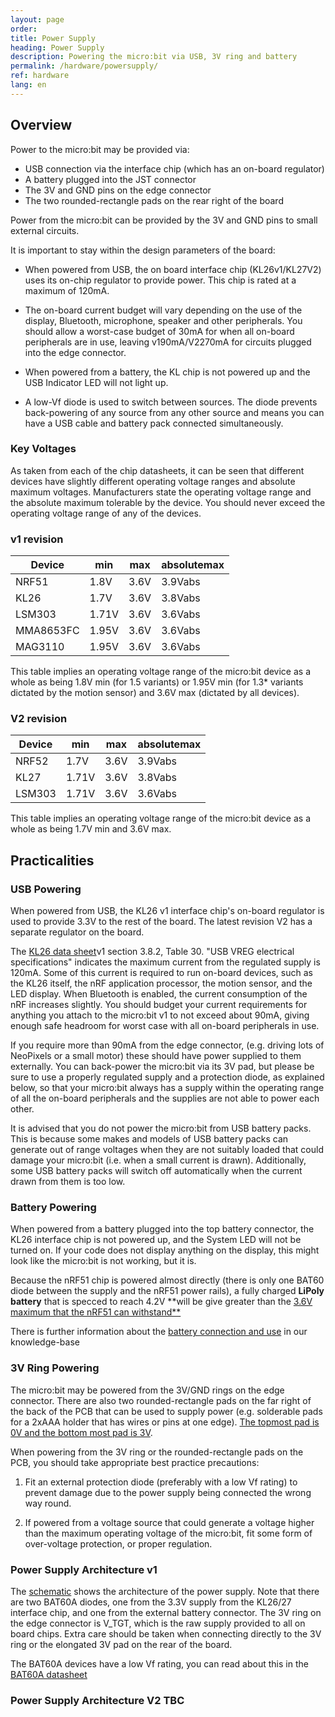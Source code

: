 ```yaml
---
layout: page
order:
title: Power Supply
heading: Power Supply
description: Powering the micro:bit via USB, 3V ring and battery
permalink: /hardware/powersupply/
ref: hardware
lang: en
---
```



## Overview

Power to the micro:bit may be provided via:

- USB connection via the interface chip (which has an on-board regulator)
- A battery plugged into the JST connector
- The 3V and GND pins on the edge connector
- The two rounded-rectangle pads on the rear right of the board

Power from the micro:bit can be provided by the 3V and GND pins to small external circuits.

It is important to stay within the design parameters of the board:

* When powered from USB, the on board interface chip (KL26<span class="v1">v1</span>/KL27<span class="v2">V2</span>) uses its on-chip regulator to provide power. This chip is rated at a maximum of 120mA.

* The on-board current budget will vary depending on the use of the display, Bluetooth, microphone, speaker and other peripherals. You should allow a worst-case budget of 30mA for when all on-board peripherals are in use, leaving <span class="v1">v1</span>90mA/<span class="v2">V2</span>270mA for circuits plugged into the edge connector.

* When powered from a battery, the KL chip is not powered up and the USB Indicator LED will not light up.

* A low-Vf diode is used to switch between sources. The diode prevents back-powering of any source from any other source and means you can have a USB cable and battery pack connected simultaneously.

### Key Voltages

As taken from each of the chip datasheets, it can be seen that different devices have slightly different operating voltage ranges and absolute maximum voltages. Manufacturers state the operating voltage range and the absolute maximum tolerable by the device. You should never exceed the operating voltage range of any of the devices.

### v1 revision

| Device     | min   | max  | absolutemax
|------------|-------|------|------------
| NRF51      | 1.8V  | 3.6V | 3.9Vabs
| KL26       | 1.7V  | 3.6V | 3.8Vabs
| LSM303     | 1.71V | 3.6V | 3.6Vabs
| MMA8653FC  | 1.95V | 3.6V | 3.6Vabs
| MAG3110    | 1.95V | 3.6V | 3.6Vabs

This table implies an operating voltage range of the micro:bit device as a whole as being 1.8V min (for 1.5 variants) or 1.95V min (for 1.3* variants dictated by the motion sensor) and 3.6V max (dictated by all devices).

### V2 revision

| Device     | min   | max  | absolutemax
|------------|-------|------|------------
| NRF52      | 1.7V  | 3.6V | 3.9Vabs
| KL27       | 1.71V | 3.6V | 3.8Vabs
| LSM303     | 1.71V | 3.6V | 3.6Vabs

This table implies an operating voltage range of the micro:bit device as a whole
as being 1.7V min and 3.6V max.

## Practicalities

### USB Powering

<!-- TODO: Update these paragraphs to detail that 270mA is TBC budget for V2 -->

When powered from USB, the KL26 <span class="v1">v1</span> interface chip's on-board regulator is used to provide 3.3V to the rest of the board. The latest revision <span class="v2">V2</span> has a separate regulator on the board.

The [KL26 data sheet](http://www.nxp.com/docs/pcn_attachments/16440_KL26P64M48SF5_Rev.4.pdf)<span class="v1">v1</span> section 3.8.2, Table 30. "USB VREG electrical specifications" indicates the maximum current from the regulated supply is 120mA. Some of this current is required to run on-board devices, such as the KL26 itself, the nRF application processor, the motion sensor, and the LED display. When Bluetooth is enabled, the current consumption of the nRF increases slightly. You should budget your current
requirements for anything you attach to the micro:bit <span class="v1">v1</span> to not exceed about 90mA, giving enough safe headroom for worst case with all on-board peripherals in use.

If you require more than 90mA from the edge connector, (e.g. driving lots of NeoPixels or a small motor) these should have power supplied to them externally. You can back-power the micro:bit via its 3V pad, but please be sure to use a properly regulated supply and a protection diode, as explained below, so that your micro:bit always has a supply within the operating range of all the on-board peripherals and the supplies are not able to power each other.

It is advised that you do not power the micro:bit from USB battery packs. This is because some makes and models of USB battery packs can generate out of range voltages when they are not suitably loaded that could damage your micro:bit (i.e. when a small current is drawn).
Additionally, some USB battery packs will switch off automatically when the current drawn from them is too low.

### Battery Powering

When powered from a battery plugged into the top battery connector, the KL26 interface chip is not powered up, and the System LED will not be turned on. If your code does not display anything on the display, this might look like the micro:bit is not working, but it is.

Because the nRF51 chip is powered almost directly (there is only one BAT60 diode between the supply and the nRF51 power rails), a fully charged **LiPoly battery** that is specced to reach 4.2V **will be give greater than the [3.6V maximum that the nRF51 can withstand**](#key-voltages)

There is further information about the [battery connection and use](https://support.microbit.org/solution/articles/19000013982-how-do-i-power-my-micro-bit-/en) in our knowledge-base

### 3V Ring Powering

The micro:bit may be powered from the 3V/GND rings on the edge connector.
There are also two rounded-rectangle pads on the far right of the back of the PCB that can be used to supply power (e.g. solderable pads for a 2xAAA holder that has wires or pins at one edge). [The topmost pad is 0V and the bottom most pad is 3V](../../accessories/making-accessories/#battery-pads).

When powering from the 3V ring or the rounded-rectangle pads on the PCB, you should take appropriate best practice precautions:

1. Fit an external protection diode (preferably with a low Vf rating) to prevent damage due to the power supply being connected the wrong way round.

2. If powered from a voltage source that could generate a voltage higher than the maximum operating voltage of the micro:bit, fit some form of over-voltage protection, or proper regulation.


### Power Supply Architecture v1

The [schematic](/hardware/schematic/) shows the architecture of the power supply.
Note that there are two BAT60A diodes, one from the 3.3V supply from the KL26/27 interface chip, and one from the external battery connector.
The 3V ring on the edge connector is V_TGT, which is the raw supply provided to all on board chips.
Extra care should be taken when connecting directly to the 3V ring or the elongated 3V pad on the rear of the board.

The BAT60A devices have a low Vf rating, you can read about this in the [BAT60A datasheet](http://www.infineon.com/dgdl/Infineon-BAT60ASERIES-DS-v01_01-en.pdf?fileId=db3a304313d846880113def70c9304a9)

### Power Supply Architecture V2 TBC
<!-- TODO -->
